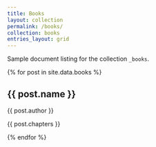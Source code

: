 ```yaml
---
title: Books
layout: collection
permalink: /books/
collection: books
entries_layout: grid
---
```


Sample document listing for the collection `_books`.

{% for post in site.data.books %}
  <article>
    <h2>{{ post.name }}</h2>
    <p>{{ post.author }}</p>
<p>{{ post.chapters }}</p>
  </article>
{% endfor %}